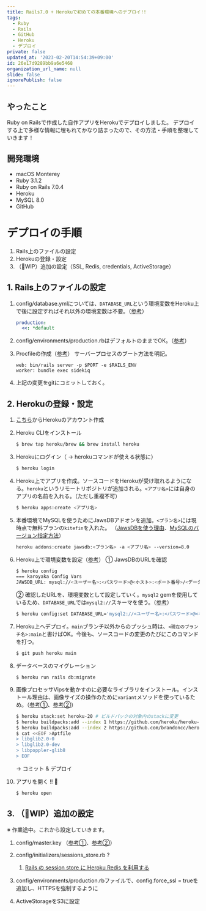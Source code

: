 ```yaml
---
title: Rails7.0 + Herokuで初めての本番環境へのデプロイ!!
tags:
  - Ruby
  - Rails
  - GitHub
  - Heroku
  - デプロイ
private: false
updated_at: '2023-02-20T14:54:39+09:00'
id: 26e17d9289bb9a6e5468
organization_url_name: null
slide: false
ignorePublish: false
---
```

## やったこと
Ruby on Railsで作成した自作アプリをHerokuでデプロイしました。
デプロイする上で多様な情報に埋もれてかなり詰まったので、その方法・手順を整理していきます！

## 開発環境
* macOS Monterey
* Ruby 3.1.2
* Ruby on Rails 7.0.4
* Heroku
* MySQL 8.0
* GitHub

# デプロイの手順
1. Rails上のファイルの設定
1. Herokuの登録・設定
1. （:construction:WIP）追加の設定（SSL, Redis, credentials, ActiveStorage）　

## 1. Rails上のファイルの設定
1. config/database.ymlについては、`DATABASE_URL`という環境変数をHeroku上で後に設定すればそれ以外の環境変数は不要。（[参考](https://qiita.com/dawn_628/items/4160fec4f476491c1953)）
    ```yml:config/database.yml
    production:
      <<: *default
    ```
1. config/environments/production.rbはデフォルトのままでOK。（[参考](https://qiita.com/jnchito/items/3d225112a3ac95379b1d)）

1. Procfileの作成（[参考](https://devcenter.heroku.com/ja/articles/procfile)）
    サーバープロセスのブート方法を明記。
    ```:Procfile
    web: bin/rails server -p $PORT -e $RAILS_ENV
    worker: bundle exec sidekiq
    ```

1. 上記の変更をgitにコミットしておく。

## 2. Herokuの登録・設定
1. [こちら](https://signup.heroku.com/)からHerokuのアカウント作成

1. Heroku CLIをインストール
    ```sh
    $ brew tap heroku/brew && brew install heroku
    ```
1. Herokuにログイン（ → herokuコマンドが使える状態に）
    ```sh
    $ heroku login
    ```

1. Heroku上でアプリを作成。ソースコードをHerokuが受け取れるようになる。`heroku`というリモートリポジトリが追加される。`<アプリ名>`には自身のアプリの名前を入れる。（ただし重複不可）
    ```sh
    $ heroku apps:create <アプリ名>
    ```

1. 本番環境でMySQLを使うためにJawsDBアドオンを追加。`<プラン名>`には現時点で無料プランの`kitefin`を入れた。
（[JawsDBを使う理由](https://qiita.com/haruyan_hopemucci/items/14e0dbeb0aedd85a74ee)、[MySQLのバージョン指定方法](https://dhate.hatenablog.com/entry/2019/12/08/012312)）
    ```sh
    heroku addons:create jawsdb:<プラン名> -a <アプリ名> --version=8.0
    ```
    
1. Heroku上で環境変数を設定（[参考](https://qiita.com/murakami-mm/items/9587e21fc0ed57c803d0)）
    ① JawsDBのURLを確認
    ```sh
    $ heroku config
    === karoyaka Config Vars
    JAWSDB_URL: mysql://<ユーザー名>:<パスワード>@<ホスト>:<ポート番号>/<データベース名>
    ```

    ② 確認したURLを、環境変数として設定していく。`mysql2` gemを使用しているため、`DATABASE_URL`では`mysql2://`スキーマを使う。（[参考](https://devcenter.heroku.com/articles/jawsdb#using-jawsdb-with-rails)）
    ```sh
    $ heroku config:set DATABASE_URL='mysql2://<ユーザー名>:<パスワード>@<ホスト>/<データベース名>?reconnect=true'
    ```
1. Heroku上へデプロイ。`main`ブランチ以外からのプッシュ時は、`<現在のブランチ名>:main`と書けばOK。今後も、ソースコードの変更のたびにこのコマンドを打つ。
    ```sh
    $ git push heroku main
    ```
1. データベースのマイグレーション
    ```
    $ heroku run rails db:migrate
    ```

1. 画像プロセッサVipsを動かすのに必要なライブラリをインストール。インストール理由は、画像サイズの操作のために`variant`メソッドを使っているため。（[参考①](https://qiita.com/west2538/items/da8c33749993d17c67e2#heroku%E3%81%AB%E3%83%87%E3%83%97%E3%83%AD%E3%82%A4)、[参考②](https://tosbourn.com/vips-rails-7-heroku/)）
    ```sh
    $ heroku stack:set heroku-20 # ビルドパックの対象内のstackに変更
    $ heroku buildpacks:add --index 1 https://github.com/heroku/heroku-buildpack-apt
    $ heroku buildpacks:add --index 2 https://github.com/brandoncc/heroku-buildpack-vips
    $ cat <<EOF >Aptfile
    > libglib2.0-0
    > libglib2.0-dev
    > libpoppler-glib8
    > EOF
    ```
    → コミット & デプロイ

1. アプリを開く !! 🥳
    ```sh
    $ heroku open
    ``` 

## 3. （:construction:WIP）追加の設定
 ※ 作業途中。これから設定していきます。

1. config/master.key （[参考①](https://ameblo.jp/kumakou1234/entry-12640310364.html)、[参考②](https://yukitoku-sw.hatenablog.com/entry/2020/02/04/145331)）


1. config/initializers/sessions_store.rb ? 
    1. [Rails の session store に Heroku Redis を利用する](https://qiita.com/NaokiIshimura/items/024c3d35ddc3188a0524)
    
1. config/environments/production.rbファイルで、config.force_ssl = trueを追加し、HTTPSを強制するように

1. ActiveStorageをS3に設定
